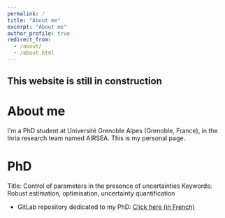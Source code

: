 ```yaml
---
permalink: /
title: "About me"
excerpt: "About me"
author_profile: true
redirect_from: 
  - /about/
  - /about.html
---
```



This website is still in construction 
---


About me
=======
I'm a PhD student at Université Grenoble Alpes (Grenoble, France), in the Inria research team named AIRSEA.
This is my personal page.

PhD
======
Title: Control of parameters in the presence of uncertainties
Keywords: Robust estimation, optimisation, uncertainty quantification

* GitLab repository dedicated to my PhD: [Click here (in French)](https://gitlab.inria.fr/vtrapple/These)




